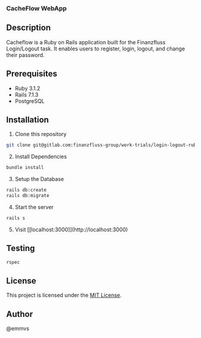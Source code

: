### CacheFlow WebApp

## Description
Cacheflow is a Ruby on Rails application built for the Finanzfluss Login/Logout task. It enables users to register, login, logout, and change their password.

## Prerequisites
- Ruby 3.1.2
- Rails 7.1.3
- PostgreSQL

## Installation
1. Clone this repository
```sh 
git clone git@gitlab.com:finanzfluss-group/work-trials/login-logout-ruby-app/ff-work-trial-emma-anna-agneta-ruenzel.git
```

2. Install Dependencies
```sh
bundle install
```

3. Setup the Database
```sh
rails db:create
rails db:migrate
```

4. Start the server
```sh
rails s
```

5. Visit [\[localhost:3000]](http://localhost:3000)

## Testing
```sh
rspec
```

## License
This project is licensed under the [MIT License](LICENSE).

## Author
@emmvs
